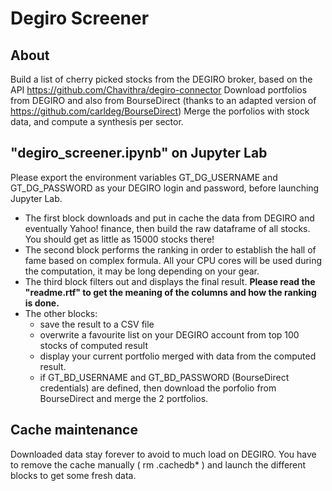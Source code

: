 # Degiro Screener

## About
Build a list of cherry picked stocks from the DEGIRO broker, based on the API https://github.com/Chavithra/degiro-connector
Download portfolios from DEGIRO and also from BourseDirect (thanks to an adapted version of https://github.com/carldeg/BourseDirect)
Merge the porfolios with stock data, and compute a synthesis per sector.


## "degiro_screener.ipynb" on Jupyter Lab
Please export the environment variables GT_DG_USERNAME and GT_DG_PASSWORD as your DEGIRO login and password, before launching Jupyter Lab.

- The first block downloads and put in cache the data from DEGIRO and eventually Yahoo! finance, then build the raw dataframe of all stocks. You should get as little as 15000 stocks there!
- The second block performs the ranking in order to establish the hall of fame based on complex formula. All your CPU cores will be used during the computation, it may be long depending on your gear.
- The third block filters out and displays the final result. __Please read the "readme.rtf" to get the meaning of the columns and how the ranking is done.__
- The other blocks:
  -   save the result to a CSV file 
  -   overwrite a favourite list on your DEGIRO account from top 100 stocks of computed result
  -   display your current portfolio merged with data from the computed result. 
  -   if GT_BD_USERNAME and GT_BD_PASSWORD (BourseDirect credentials) are defined, then download the porfolio from BourseDirect and merge the 2 portfolios.

## Cache maintenance
Downloaded data stay forever to avoid to much load on DEGIRO. You have to remove the cache manually ( rm .cachedb* ) and launch the different blocks to get some fresh data.
